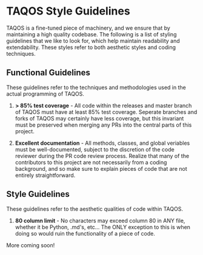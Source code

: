 # TAQOS Style Guidelines

TAQOS is a fine-tuned piece of machinery, and we ensure that by maintaining a
high quality codebase. The following is a list of styling guidelines that we
like to look for, which help maintain readability and extendability. These
styles refer to both aesthetic styles and coding techniques.

## Functional Guidelines

These guidelines refer to the techniques and methodologies used in the actual
programming of TAQOS.

1. **> 85% test coverage** - All code within the releases and master branch of 
TAQOS must have at least 85% test coverage. Seperate branches and forks of TAQOS may
certainly have less coverage, but this invariant must be preserved when merging
any PRs into the central parts of this project.

2. **Excellent documentation** - All methods, classes, and global veriables
must be well-documented, subject to the discretion of the code reviewer during
the PR code review process. Realize that many of the contributors to this
project are not necessarily from a coding background, and so make sure to
explain pieces of code that are not entirely straightforward.

## Style Guidelines

These guidelines refer to the aesthetic qualities of code within TAQOS.

1. **80 column limit** - No characters may exceed column 80 in ANY file,
whether it be Python, .md's, etc... The ONLY exception to this is when
doing so would ruin the functionality of a piece of code.

More coming soon!